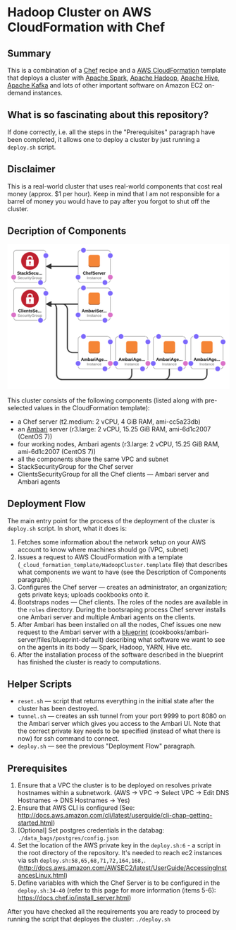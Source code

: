 Hadoop Cluster on AWS CloudFormation with Chef
==============================================

Summary
-------

This is a combination of a [Chef](https://www.chef.io/chef/) recipe and a [AWS CloudFormation](https://aws.amazon.com/cloudformation/) template that deploys a cluster with [Apache Spark](https://spark.apache.org/), [Apache Hadoop](https://hadoop.apache.org/), [Apache Hive](https://hive.apache.org/), [Apache Kafka](https://kafka.apache.org/) and lots of other important software on Amazon EC2 on-demand instances.

What is so fascinating about this repository?
---------------------------------------------

If done correctly, i.e. all the steps in the "Prerequisites" paragraph have been completed, it allows one to deploy a cluster by just running a `deploy.sh` script.

Disclaimer
----------

This is a real-world cluster that uses real-world components that cost real money (approx. $1 per hour). Keep in mind that I am not responsible for a barrel of money you would have to pay after you forgot to shut off the cluster.

Decription of Components
------------------------

![Fig. 1 - AWS CF Scheme](_cloud_formation_template/HadoopCluster-designer.png)

This cluster consists of the following components (listed along with pre-selected values in the CloudFormation template):

- a Chef server (t2.medium: 2 vCPU, 4 GiB RAM, ami-cc5a23db)
- an [Ambari](https://ambari.apache.org/) server (r3.large: 2 vCPU, 15.25 GiB RAM, ami-6d1c2007 (CentOS 7))
- four working nodes, Ambari agents (r3.large: 2 vCPU, 15.25 GiB RAM, ami-6d1c2007 (CentOS 7))
- all the components share the same VPC and subnet
- StackSecurityGroup for the Chef server
- ClientsSecurityGroup for all the Chef clients — Ambari server and Ambari agents

Deployment Flow
---------------

The main entry point for the process of the deployment of the cluster is `deploy.sh` script. In short, what it does is:

1. Fetches some information about the network setup on your AWS account to know where machines should go (VPC, subnet)
2. Issues a request to AWS CloudFormation with a template (`_cloud_formation_template/HadoopCluster.template` file) that describes what components we want to have (see the Description of Components paragraph).
3. Configures the Chef server — creates an administrator, an organization; gets private keys; uploads cookbooks onto it.
4. Bootstraps nodes — Chef clients. The roles of the nodes are available in the `roles` directory. During the bootsraping process Chef server installs one Ambari server and multiple Ambari agents on the clients.
5. After Ambari has been installed on all the nodes, Chef issues one new request to the Ambari server with a [blueprint](https://cwiki.apache.org/confluence/display/AMBARI/Blueprints) (cookbooks/ambari-server/files/blueprint-default) describing what software we want to see on the agents in its body — Spark, Hadoop, YARN, Hive etc.
6. After the installation process of the software described in the blueprint has finished the cluster is ready to computations.

Helper Scripts
--------------

- `reset.sh` — script that returns everything in the initial state after the cluster has been destroyed.
- `tunnel.sh` — creates an ssh tunnel from your port 9999 to port 8080 on the Ambari server which gives you access to the Ambari UI. Note that the correct private key needs to be specified (instead of what there is now) for ssh command to connect.
- `deploy.sh` — see the previous "Deployment Flow" paragraph.

Prerequisites
-------------

1. Ensure that a VPC the cluster is to be deployed on resolves private hostnames within a subnetwork. (AWS -> VPC -> Select VPC -> Edit DNS Hostnames -> DNS Hostnames -> Yes)
2. Ensure that AWS CLI is configured (See: http://docs.aws.amazon.com/cli/latest/userguide/cli-chap-getting-started.html)
3. [Optional] Set postgres credentials in the databag: `./data_bags/postgres/config.json`
4. Set the location of the AWS private key in the `deploy.sh:6` - a script in the root directory of the repository. It's needed to reach ec2 instances via ssh `deploy.sh:58,65,68,71,72,164,168,`. (<http://docs.aws.amazon.com/AWSEC2/latest/UserGuide/AccessingInstancesLinux.html>)
5. Define variables with which the Chef Server is to be configured in the `deploy.sh:34-40` (refer to this page for more information (items 5-6): <https://docs.chef.io/install_server.html>)

After you have checked all the requirements you are ready to proceed by running the script that deployes the cluster: `./deploy.sh`
